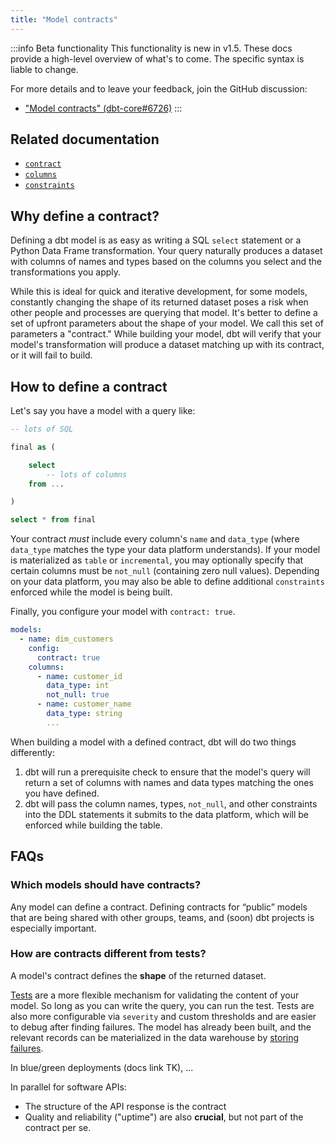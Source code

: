 ```yaml
---
title: "Model contracts"
---
```


:::info Beta functionality
This functionality is new in v1.5. These docs provide a high-level overview of what's to come. The specific syntax is liable to change.

For more details and to leave your feedback, join the GitHub discussion:
* ["Model contracts" (dbt-core#6726)](https://github.com/dbt-labs/dbt-core/discussions/6726)
:::

## Related documentation
* [`contract`](resource-configs/contract)
* [`columns`](resource-properties/columns)
* [`constraints`](resource-properties/constraints)

## Why define a contract?

Defining a dbt model is as easy as writing a SQL `select` statement or a Python Data Frame transformation. Your query naturally produces a dataset with columns of names and types based on the columns you select and the transformations you apply.

While this is ideal for quick and iterative development, for some models, constantly changing the shape of its returned dataset poses a risk when other people and processes are querying that model. It's better to define a set of upfront parameters about the shape of your model. We call this set of parameters a "contract." While building your model, dbt will verify that your model's transformation will produce a dataset matching up with its contract, or it will fail to build.

## How to define a contract

Let's say you have a model with a query like:

<File name="models/marts/dim_customers.sql">

```sql
-- lots of SQL

final as (

    select
        -- lots of columns
    from ...

)

select * from final
```
</File>

Your contract _must_ include every column's `name` and `data_type` (where `data_type` matches the type your data platform understands). If your model is materialized as `table` or `incremental`, you may optionally specify that certain columns must be `not_null` (containing zero null values). Depending on your data platform, you may also be able to define additional `constraints` enforced while the model is being built.

Finally, you configure your model with `contract: true`.

<File name="models/marts/customers.yml">

```yaml
models:
  - name: dim_customers
    config:
      contract: true
    columns:
      - name: customer_id
        data_type: int
        not_null: true
      - name: customer_name
        data_type: string
        ...
```

</File>

When building a model with a defined contract, dbt will do two things differently:
1. dbt will run a prerequisite check to ensure that the model's query will return a set of columns with names and data types matching the ones you have defined.
2. dbt will pass the column names, types, `not_null`, and other constraints into the DDL statements it submits to the data platform, which will be enforced while building the table.

## FAQs

### Which models should have contracts?

Any model can define a contract. Defining contracts for “public” models that are being shared with other groups, teams, and (soon) dbt projects is especially important.

### How are contracts different from tests?

A model's contract defines the **shape** of the returned dataset.

[Tests](tests) are a more flexible mechanism for validating the content of your model. So long as you can write the query, you can run the test. Tests are also more configurable via `severity` and custom thresholds and are easier to debug after finding failures. The model has already been built, and the relevant records can be materialized in the data warehouse by [storing failures](resource-configs/store_failures).

In blue/green deployments (docs link TK), ... <!-- TODO write more here -->

In parallel for software APIs:
- The structure of the API response is the contract
- Quality and reliability ("uptime") are also **crucial**, but not part of the contract per se.

